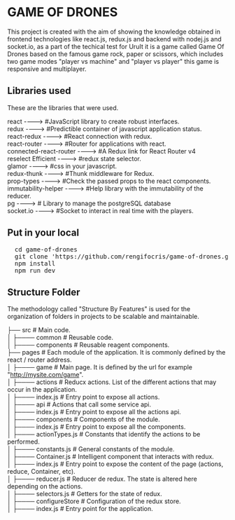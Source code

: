 <h1>GAME OF DRONES</h1>
<p>This project is created with the aim of showing the knowledge obtained in frontend technologies like react.js, redux.js and backend with nodej.js and socket.io, as a part of the techical test for UruIt  it is a game called Game Of Drones based on the famous game rock, paper or scissors, which includes two game modes "player vs machine" and "player vs player" this game is responsive and multiplayer.</p>

<h2>Libraries used</h2>
<p>These are the libraries that were used.</p>

react       ---->            #JavaScript library to create robust interfaces.<br/>
redux        ---->            #Predictible container of javascript application status.<br/>
react-redux  ---->            #React connection with redux.<br/>
react-router   ---->          #Router for applications with react.<br/>
connected-react-router  ---->  #A Redux link for React Router v4 <br/>
reselect Efficient  ---->   #redux state selector. <br/>
glamor      ---->       #css in your javascript. <br/>
redux-thunk    ---->       #Thunk middleware for Redux. <br/>
prop-types       ---->        #Check the passed props to the react components. <br/>
immutability-helper   ---->   #Help library with the immutability of the reducer. <br/>
pg     ---->        # Library to manage the postgreSQL database <br/>
socket.io   ---->        #Socket to interact in real time with the players. <br/>

<h2>Put in your local</h2>

<pre>
  cd game-of-drones
  git clone 'https://github.com/rengifocris/game-of-drones.git'
  npm install
  npm run dev
</pre>

<h2>Structure Folder</h2>

<p>The methodology called "Structure By Features" is used for the organization of folders in projects to be scalable and maintainable.</p>

├── src               # Main code.
<br/>
│ ├──── common          # Reusable code.
<br/>
│ ├──── components      # Reusable reagent components.
<br/>
├── pages             # Each module of the application. It is commonly defined by the react / router address.
<br/>
│ ├──── game            # Main page. It is defined by the url for example "http://mysite.com/game".
<br/>
│ ├──── actions         # Reducx actions. List of the different actions that may occur in the application.
<br/>
│ ├──── index.js        # Entry point to expose all actions.
<br/>
│ ├──── api             # Actions that call some service api.
<br/>
│ ├──── index.js        # Entry point to expose all the actions api.
<br/>
│ ├──── components      # Components of the module.
<br/>
│ ├──── index.js        # Entry point to expose all the components.
<br/>
│ ├──── actionTypes.js  # Constants that identify the actions to be performed.
<br/>
│ ├──── constants.js    # General constants of the module.
<br/>
│ ├──── Container.js    # Intelligent component that interacts with redux.
<br/>
│ ├──── index.js        # Entry point to expose the content of the page (actions, reduce, Container, etc).
<br/>
│ ├──── reducer.js      # Reducer de redux. The state is altered here depending on the actions.
<br/>
│ ├──── selectors.js    # Getters for the state of redux.
<br/>
│ ├──── configureStore  # Configuration of the redux store.
<br/>
│ ├──── index.js        # Entry point for the application.
